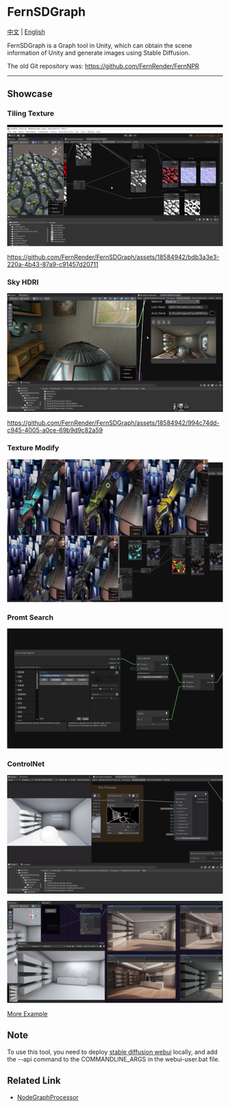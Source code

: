 # FernSDGraph

[中文](https://github.com/FernRender/FernSDGraph/blob/master/README_CN.md) | [English](https://github.com/FernRender/FernSDGraph/blob/master/README.md)

FernSDGraph is a Graph tool in Unity, which can obtain the scene information of Unity and generate images using Stable Diffusion.

The old Git repository was: https://github.com/FernRender/FernNPR
___

## Showcase

### Tiling Texture

![](/DocAssets/TilingPBR.jpg)

https://github.com/FernRender/FernSDGraph/assets/18584942/bdb3a3e3-220a-4b43-87a9-c91457d20711

### Sky HDRI

![](/DocAssets/SkyHDRI.png)

https://github.com/FernRender/FernSDGraph/assets/18584942/994c74dd-c945-4005-a0ce-69b9d9c82a59


### Texture Modify

![](/DocAssets/TextureModify.png)


### Promt Search

![](/DocAssets/PromptGenerator.png)

### ControlNet

![](/DocAssets/ControlNet.png)

![](/DocAssets/ControlNet2.jpg)

[More Example](https://github.com/DeJhon-Huang/FernNPR/wiki/Stable-Graph-Example)

## Note

To use this tool, you need to deploy [stable diffusion webui](https://github.com/AUTOMATIC1111/stable-diffusion-webui) locally, and add the --api command to the COMMANDLINE_ARGS in the webui-user.bat file.

## Related Link

- [NodeGraphProcessor](https://github.com/alelievr/NodeGraphProcessor)
